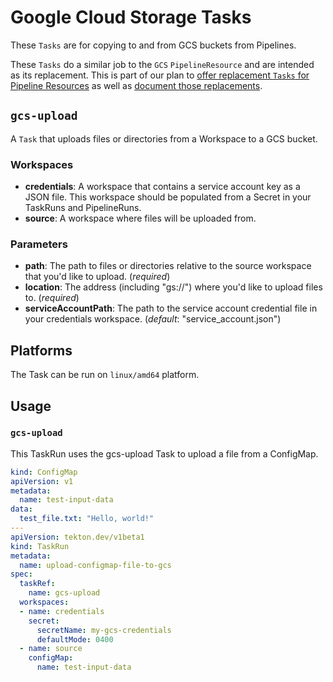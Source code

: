 # Google Cloud Storage Tasks

These `Tasks` are for copying to and from GCS buckets from Pipelines.

These `Tasks` do a similar job to the `GCS` `PipelineResource` and
are intended as its replacement. This is part of our plan to [offer replacement
`Tasks` for Pipeline Resources](https://github.com/tektoncd/catalog/issues/95)
as well as
[document those replacements](https://github.com/tektoncd/pipeline/issues/1369).


## `gcs-upload`

A `Task` that uploads files or directories from a Workspace to a GCS bucket.

### Workspaces

* **credentials**: A workspace that contains a service account key as a JSON file.
    This workspace should be populated from a Secret in your TaskRuns and PipelineRuns.
* **source**: A workspace where files will be uploaded from.

### Parameters

* **path**: The path to files or directories relative to the source workspace that you'd like to upload. (_required_)
* **location**: The address (including "gs://") where you'd like to upload files to. (_required_)
* **serviceAccountPath**: The path to the service account credential file in your credentials workspace. (_default_: "service\_account.json")

## Platforms

The Task can be run on `linux/amd64` platform.

## Usage


### `gcs-upload`

This TaskRun uses the gcs-upload Task to upload a file from a ConfigMap.

```yaml
kind: ConfigMap
apiVersion: v1
metadata:
  name: test-input-data
data:
  test_file.txt: "Hello, world!"
---
apiVersion: tekton.dev/v1beta1
kind: TaskRun
metadata:
  name: upload-configmap-file-to-gcs
spec:
  taskRef:
    name: gcs-upload
  workspaces:
  - name: credentials
    secret:
      secretName: my-gcs-credentials
      defaultMode: 0400
  - name: source
    configMap:
      name: test-input-data
```